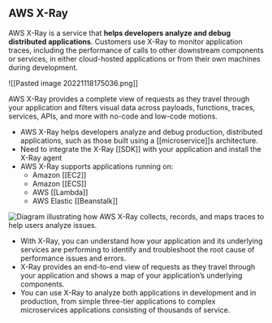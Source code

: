 ## AWS X-Ray

AWS X-Ray is a service that **helps developers analyze and debug distributed applications**. Customers use X-Ray to monitor application traces, including the performance of calls to other downstream components or services, in either cloud-hosted applications or from their own machines during development.

![[Pasted image 20221118175036.png]]

AWS X-Ray provides a complete view of requests as they travel through your application and filters visual data across payloads, functions, traces, services, APIs, and more with no-code and low-code motions.

*   AWS X-Ray helps developers analyze and debug production, distributed applications, such as those built using a [[microservice]]s architecture.
*    Need to integrate the X-Ray [[SDK]] with your application and install the X-Ray agent
* AWS X-Ray supports applications running on:
	-   Amazon [[EC2]]
	-   Amazon [[ECS]]  
	-   AWS [[Lambda]]   
	-   AWS Elastic [[Beanstalk]]

![Diagram illustrating how AWS X-Ray collects, records, and maps traces to help users analyze issues.](https://d1.awsstatic.com/Product-Page-Diagram_AWS-X-Ray.6fd8b61bc76bd93741fc209c2afc194b494bff9a.png)

-   With X-Ray, you can understand how your application and its underlying services are performing to identify and troubleshoot the root cause of performance issues and errors.
-   X-Ray provides an end-to-end view of requests as they travel through your application and shows a map of your application’s underlying components.
-   You can use X-Ray to analyze both applications in development and in production, from simple three-tier applications to complex microservices applications consisting of thousands of service.
